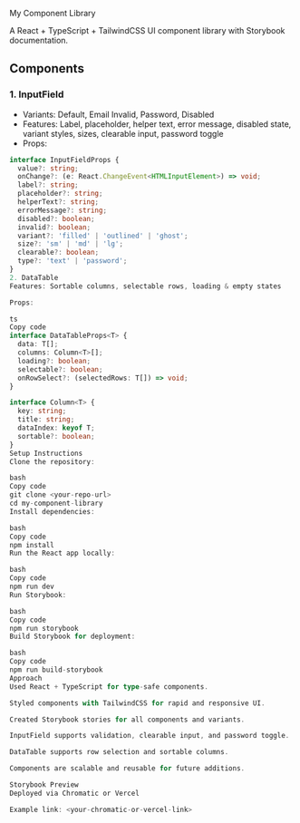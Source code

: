 My Component Library

A React + TypeScript + TailwindCSS UI component library with Storybook documentation.

## Components

### 1. InputField
- Variants: Default, Email Invalid, Password, Disabled  
- Features: Label, placeholder, helper text, error message, disabled state, variant styles, sizes, clearable input, password toggle  
- Props:  
```ts
interface InputFieldProps {
  value?: string;
  onChange?: (e: React.ChangeEvent<HTMLInputElement>) => void;
  label?: string;
  placeholder?: string;
  helperText?: string;
  errorMessage?: string;
  disabled?: boolean;
  invalid?: boolean;
  variant?: 'filled' | 'outlined' | 'ghost';
  size?: 'sm' | 'md' | 'lg';
  clearable?: boolean;
  type?: 'text' | 'password';
}
2. DataTable
Features: Sortable columns, selectable rows, loading & empty states

Props:

ts
Copy code
interface DataTableProps<T> {
  data: T[];
  columns: Column<T>[];
  loading?: boolean;
  selectable?: boolean;
  onRowSelect?: (selectedRows: T[]) => void;
}

interface Column<T> {
  key: string;
  title: string;
  dataIndex: keyof T;
  sortable?: boolean;
}
Setup Instructions
Clone the repository:

bash
Copy code
git clone <your-repo-url>
cd my-component-library
Install dependencies:

bash
Copy code
npm install
Run the React app locally:

bash
Copy code
npm run dev
Run Storybook:

bash
Copy code
npm run storybook
Build Storybook for deployment:

bash
Copy code
npm run build-storybook
Approach
Used React + TypeScript for type-safe components.

Styled components with TailwindCSS for rapid and responsive UI.

Created Storybook stories for all components and variants.

InputField supports validation, clearable input, and password toggle.

DataTable supports row selection and sortable columns.

Components are scalable and reusable for future additions.

Storybook Preview
Deployed via Chromatic or Vercel

Example link: <your-chromatic-or-vercel-link>